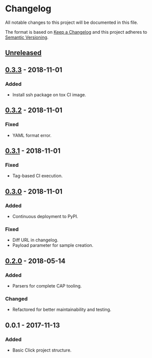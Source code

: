 # Changelog
All notable changes to this project will be documented in this file.

The format is based on [Keep a Changelog](http://keepachangelog.com/en/1.0.0/)
and this project adheres to [Semantic Versioning](http://semver.org/spec/v2.0.0.html).

## [Unreleased]

## [0.3.3] - 2018-11-01
### Added
- Install ssh package on tox CI image.

## [0.3.2] - 2018-11-01
### Fixed
- YAML format error.

## [0.3.1] - 2018-11-01
### Fixed
- Tag-based CI execution.

## [0.3.0] - 2018-11-01
### Added
- Continuous deployment to PyPI.

### Fixed
- Diff URL in changelog.
- Payload parameter for sample creation.

## [0.2.0] - 2018-05-14
### Added
- Parsers for complete CAP tooling.

### Changed
- Refactored for better maintainability and testing.

## 0.0.1 - 2017-11-13
### Added
- Basic Click project structure.

[Unreleased]: https://github.com/bchrobot/python-metagenscope/compare/v0.3.3...HEAD
[0.3.3]: https://github.com/LongTailBio/python-metagenscope/compare/v0.3.2...v0.3.3
[0.3.2]: https://github.com/LongTailBio/python-metagenscope/compare/v0.3.1...v0.3.2
[0.3.1]: https://github.com/LongTailBio/python-metagenscope/compare/v0.3.0...v0.3.1
[0.3.0]: https://github.com/LongTailBio/python-metagenscope/compare/v0.2.0...v0.3.0
[0.2.0]: https://github.com/LongTailBio/python-metagenscope/compare/0.0.1...v0.2.0
